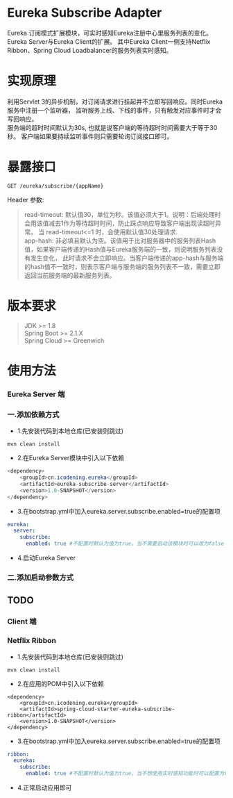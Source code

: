 # Eureka Subscribe Adapter
Eureka 订阅模式扩展模块，可实时感知Eureka注册中心里服务列表的变化。Eureka Server与Eureka Client的扩展。
其中Eureka Client一侧支持Netflix Ribbon、Spring Cloud Loadbalancer的服务列表实时感知。

# 实现原理
利用Servlet 3的异步机制，对订阅请求进行挂起并不立即写回响应。同时Eureka服务中注册一个监听器，
监听服务上线、下线的事件，只有触发对应事件时才会写回响应。  
服务端的超时时间默认为30s, 也就是说客户端的等待超时时间需要大于等于30秒。
客户端如果要持续监听事件则只需要轮询订阅接口即可。

# 暴露接口
````http request
GET /eureka/subscribe/{appName}
````
Header 参数:
> read-timeout: 默认值30，单位为秒。该值必须大于1。说明：后端处理时会用该值减去1作为等待超时时间，防止踩点响应导致客户端出现读超时异常。
> 当 read-timeout<=1 时，会使用默认值30处理请求.  
> app-hash: 非必填且默认为空。该值用于比对服务器中的服务列表Hash值，如果客户端传递的Hash值与Eureka服务端的一致，则说明服务列表没有发生变化，
> 此时请求不会立即响应。当客户端传递的app-hash与服务端的hash值不一致时，则表示客户端与服务端的服务列表不一致，需要立即返回当前服务端的最新服务列表。


# 版本要求
> JDK >= 1.8  
> Spring Boot >= 2.1.X  
> Spring Cloud >= Greenwich

# 使用方法
### Eureka Server 端
### 一.添加依赖方式
* 1.先安装代码到本地仓库(已安装则跳过)
````shell script
mvn clean install
````
* 2.在Eureka Server模块中引入以下依赖
```` java
<dependency>
    <groupId>cn.icodening.eureka</groupId>
    <artifactId>eureka-subscribe-server</artifactId>
    <version>1.0-SNAPSHOT</version>
</dependency>
````
* 3.在bootstrap.yml中加入eureka.server.subscribe.enabled=true的配置项
```` yaml
eureka:
  server:
    subscribe:
      enabled: true #不配置时默认为值为true。当不需要启动该模块时可以改为false
````
* 4.启动Eureka Server

### 二.添加启动参数方式
TODO
---
### Client 端
### Netflix Ribbon
* 1.先安装代码到本地仓库(已安装则跳过)
````shell script
mvn clean install
````
* 2.在应用的POM中引入以下依赖
````shell script
<dependency>
    <groupId>cn.icodening.eureka</groupId>
    <artifactId>spring-cloud-starter-eureka-subscribe-ribbon</artifactId>
    <version>1.0-SNAPSHOT</version>
</dependency>
````
* 3.在bootstrap.yml中加入eureka.server.subscribe.enabled=true的配置项
```` yaml
ribbon:
  eureka:
    subscribe:
      enabled: true #不配置时默认为值为true。当不想使用实时感知功能时可以配置为false
````
* 4.正常启动应用即可